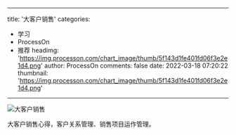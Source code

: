 
---
title: '大客户销售'
categories: 
 - 学习
 - ProcessOn
 - 推荐
headimg: 'https://img.processon.com/chart_image/thumb/5f143d1fe401fd06f3e2e1d4.png'
author: ProcessOn
comments: false
date: 2022-03-18 07:20:22
thumbnail: 'https://img.processon.com/chart_image/thumb/5f143d1fe401fd06f3e2e1d4.png'
---

<div>   
<img class="thumb" alt="大客户销售" src="https://img.processon.com/chart_image/thumb/5f143d1fe401fd06f3e2e1d4.png" referrerpolicy="no-referrer">
<p>大客户销售心得，客户关系管理、销售项目运作管理。</p>  
</div>
            